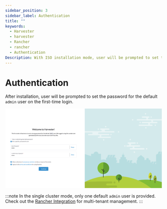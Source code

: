 ```yaml
---
sidebar_position: 3
sidebar_label: Authentication
title: ""
keywords:
  - Harvester
  - harvester
  - Rancher
  - rancher
  - Authentication
Description: With ISO installation mode, user will be prompted to set the password for the default `admin` user on the first-time login.
---
```

# Authentication

After installation, user will be prompted to set the password for the default `admin` user on the first-time login.

![auth](./install/assets/first-time-login.png)

:::note
In the single cluster mode, only one default `admin` user is provided. Check out the [Rancher Integration](./rancher/rancher-integration.md) for multi-tenant management.
:::
